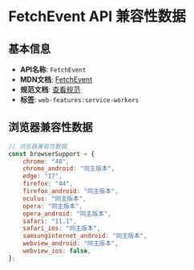 # FetchEvent API 兼容性数据

## 基本信息

- **API名称**: `FetchEvent`
- **MDN文档**: [FetchEvent](https://developer.mozilla.org/docs/Web/API/FetchEvent)
- **规范文档**: [查看规范](https://w3c.github.io/ServiceWorker/#fetchevent-interface)
- **标签**: `web-features:service-workers`

## 浏览器兼容性数据

```javascript
// 浏览器兼容性数据
const browserSupport = {
    chrome: "40",
    chrome_android: "同主版本",
    edge: "17",
    firefox: "44",
    firefox_android: "同主版本",
    oculus: "同主版本",
    opera: "同主版本",
    opera_android: "同主版本",
    safari: "11.1",
    safari_ios: "同主版本",
    samsunginternet_android: "同主版本",
    webview_android: "同主版本",
    webview_ios: false,
};

```

